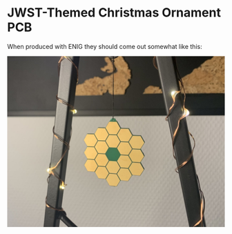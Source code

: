 # JWST-Themed Christmas Ornament PCB

When produced with ENIG they should come out somewhat like this:

![JWST Picture](img/pcbs.jpeg)
